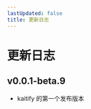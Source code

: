 ```yaml
---
lastUpdated: false
title: 更新日志
---
```


# 更新日志

## v0.0.1-beta.9 <Badge type="tip" text='2024.12.03' />

- kaitify 的第一个发布版本
